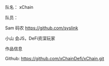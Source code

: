 队名：
xChain

队员：

Sam 码农 https://github.com/syslink

小山 会JS，DeFi资深玩家

作品信息

Github: https://github.com/xChainDefi/xChain.git